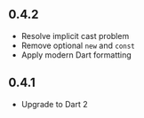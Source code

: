 ## 0.4.2

- Resolve implicit cast problem
- Remove optional `new` and `const`
- Apply modern Dart formatting

## 0.4.1

- Upgrade to Dart 2
